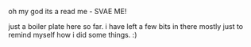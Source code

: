 oh my god its a read me - SVAE ME!

just a boiler plate here so far. i have left a few bits in there mostly just to remind myself how i did some things. :)
